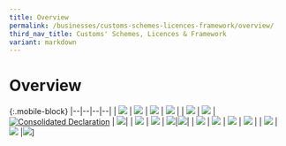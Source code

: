 ```yaml
---
title: Overview
permalink: /businesses/customs-schemes-licences-framework/overview/
third_nav_title: Customs' Schemes, Licences & Framework
variant: markdown
---
```

# Overview

{:.mobile-block}
|--|--|--|--|
| [![](/images/schemes-licences/slf1.jpg)](/businesses/customs-schemes-licences-framework/trade-first) | [![](/images/schemes-licences/slf2.jpg)](/businesses/customs-schemes-licences-framework/air-store-bond-scheme) | [![](/images/schemes-licences/slf3.jpg)](/businesses/customs-schemes-licences-framework/apex-licence) | [![](/images/schemes-licences/slf4.jpg)](/businesses/customs-schemes-licences-framework/bonded-truck-scheme) |
| [![](/images/schemes-licences/slf5.jpg)](/businesses/customs-schemes-licences-framework/cargo-agents-import-authorisation-caia-scheme)  | [![](/images/schemes-licences/slf6.jpg)](/businesses/customs-schemes-licences-framework/cwc-licence)  | [![Consolidated Declaration](/images/schemes-licences/slf8.jpg)](/businesses/customs-schemes-licences-framework/consolidated-declaration) | [![](/images/schemes-licences/slf9.jpg)](/businesses/customs-schemes-licences-framework/container-freight-warehouse)|
| [![](/images/schemes-licences/slf10.jpg)](/businesses/customs-schemes-licences-framework/duty-free-shop-scheme) | [![](/images/schemes-licences/slf11.jpg)](/businesses/customs-schemes-licences-framework/excise-factory-scheme) | [![](/images/schemes-licences/slf12.jpg)](/businesses/customs-schemes-licences-framework/industrial-exemption-factory-scheme)|[![](/images/schemes-licences/slf13.jpg)](/businesses/customs-schemes-licences-framework/kimberley-process-certification-scheme)|
| [![](/images/schemes-licences/slf14.jpg)](/businesses/customs-schemes-licences-framework/licensed-warehouse-scheme)  | [![](/images/schemes-licences/slf15.jpg)](/businesses/customs-schemes-licences-framework/petroleum-licences)  | [![](/images/schemes-licences/slf16.jpg)](/businesses/customs-schemes-licences-framework/secure-trade-partnership-stp)  | [![](/images/schemes-licences/slf17.jpg)](/businesses/customs-schemes-licences-framework/strategic-trade-scheme) |
| [![](/images/schemes-licences/slf18.jpg)](/businesses/customs-schemes-licences-framework/zero-gst-warehouse-scheme) | [![](/images/schemes-licences/slf19.jpg)](/businesses/customes-schemes-licences-framework/iras-scheme)  |![](/images/schemes-licences/slf20.jpg)]